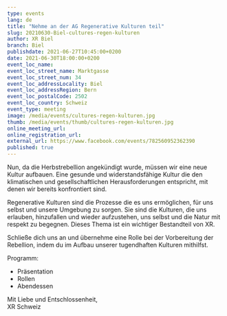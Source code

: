 ```yaml
---
type: events
lang: de
title: "Nehme an der AG Regenerative Kulturen teil"
slug: 20210630-Biel-cultures-regen-kulturen
author: XR Biel
branch: Biel
publishdate: 2021-06-27T10:45:00+0200
date: 2021-06-30T18:00:00+0200
event_loc_name: 
event_loc_street_name: Marktgasse
event_loc_street_num: 34
event_loc_addressLocality: Biel
event_loc_addressRegion: Bern
event_loc_postalCode: 2502
event_loc_country: Schweiz
event_type: meeting
image: /media/events/cultures-regen-kulturen.jpg
thumb: /media/events/thumb/cultures-regen-kulturen.jpg
online_meeting_url: 
online_registration_url: 
external_url: https://www.facebook.com/events/782560952362390
published: true
---
```

Nun, da die Herbstrebellion angekündigt wurde, müssen wir eine neue Kultur aufbauen. Eine gesunde und widerstandsfähige Kultur die den klimatischen und gesellschaftlichen Herausforderungen entspricht, mit denen wir bereits konfrontiert sind.

Regenerative Kulturen sind die Prozesse die es uns ermöglichen, für uns selbst und unsere Umgebung zu sorgen. Sie sind die Kulturen, die uns erlauben, hinzufallen und wieder aufzustehen, uns selbst und die Natur mit respekt zu begegnen. Dieses Thema ist ein wichtiger Bestandteil von XR.

Schließe dich uns an und übernehme eine Rolle bei der Vorbereitung der Rebellion, indem du im Aufbau unserer tugendhaften Kulturen mithilfst.

Programm:
- Präsentation
- Rollen
- Abendessen

Mit Liebe und Entschlossenheit,\
XR Schweiz
